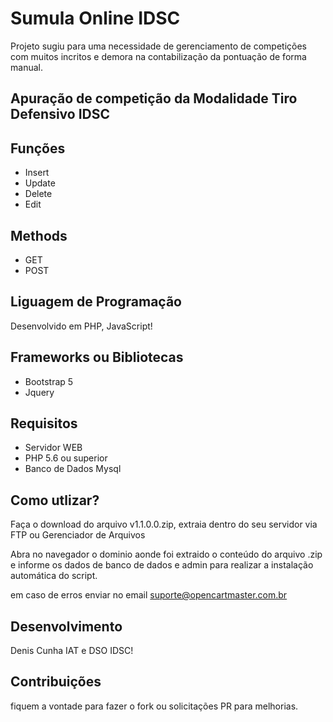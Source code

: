 # Sumula Online IDSC
Projeto sugiu para uma necessidade de gerenciamento de competições com muitos incritos e demora na contabilização da pontuação de forma manual.

## Apuração de competição da Modalidade  Tiro Defensivo IDSC

## Funções 
- Insert
- Update
- Delete
- Edit

## Methods 
- GET
- POST

## Liguagem de Programação
Desenvolvido em PHP, JavaScript! 

## Frameworks ou Bibliotecas
- Bootstrap 5 
- Jquery

## Requisitos
- Servidor WEB
- PHP 5.6 ou superior
- Banco de Dados Mysql

## Como utlizar?
Faça o download do arquivo v1.1.0.0.zip,  extraia dentro do seu servidor via FTP ou Gerenciador de Arquivos

Abra no navegador o dominio aonde foi extraido o conteúdo do arquivo .zip e informe os dados de banco de dados e admin para realizar a instalação automática do script.

em caso de erros enviar no email suporte@opencartmaster.com.br

## Desenvolvimento
Denis Cunha IAT e DSO IDSC!

## Contribuições
fiquem a vontade para fazer o fork ou solicitações PR para melhorias. 

